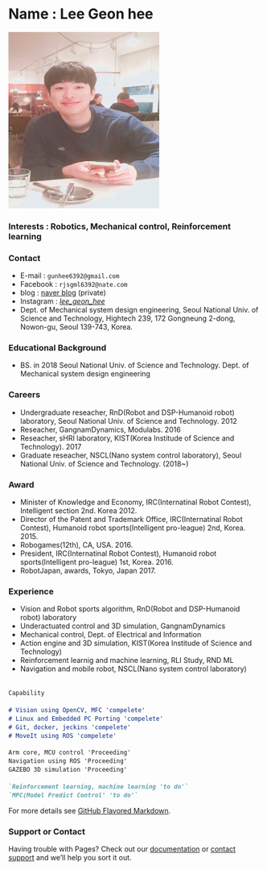 
# Name : Lee Geon hee

<img src="./images/profile2.png" width="300" height="350"  class="center">



### Interests : Robotics, Mechanical control, Reinforcement learning




### Contact
- E-mail : `gunhee6392@gmail.com`
- Facebook : `rjsgml6392@nate.com`
- blog : [naver blog](https://blog.naver.com/rjsgml6392) (private)
- Instagram : [_lee_geon_hee_](https://www.instagram.com/_lee_geon_hee_/)
- Dept. of Mechanical system design engineering, Seoul National Univ. of Science and Technology, Hightech 239, 172 Gongneung 2-dong, Nowon-gu, Seoul 139-743, Korea.





### Educational Background 
- BS. in 2018 Seoul National Univ. of Science and Technology.  Dept. of Mechanical system design engineering






### Careers
- Undergraduate reseacher, RnD(Robot and DSP-Humanoid robot) laboratory, Seoul National Univ. of Science and Technology. 2012
- Reseacher, GangnamDynamics, Modulabs. 2016
- Reseacher, sHRI laboratory, KIST(Korea Institude of Science and Technology). 2017
- Graduate reseacher, NSCL(Nano system control laboratory), Seoul National Univ. of Science and Technology. (2018~)





### Award
- Minister of Knowledge and Economy, IRC(Internatinal Robot Contest), Intelligent section 2nd. Korea 2012.
- Director of the Patent and Trademark Office, IRC(Internatinal Robot Contest), Humanoid robot sports(Intelligent pro-league) 2nd, Korea. 2015.
- Robogames(12th), CA, USA. 2016.
- President, IRC(Internatinal Robot Contest), Humanoid robot sports(Intelligent pro-league) 1st, Korea. 2016.
- RobotJapan, awards, Tokyo, Japan 2017.

 
 
 
 
### Experience
- Vision and Robot sports algorithm, RnD(Robot and DSP-Humanoid robot) laboratory
- Underactuated control and 3D simulation, GangnamDynamics
- Mechanical control, Dept. of Electrical and Information
- Action engine and 3D simulation, KIST(Korea Institude of Science and Technology)
- Reinforcement learnig and machine learning, RLI Study, RND ML
- Navigation and mobile robot, NSCL(Nano system control laboratory) 
 





 
```markdown

Capability

# Vision using OpenCV, MFC 'compelete'
# Linux and Embedded PC Porting 'compelete'
# Git, docker, jeckins 'compelete'
# MoveIt using ROS 'compelete'

Arm core, MCU control 'Proceeding' 
Navigation using ROS 'Proceeding'
GAZEBO 3D simulation 'Proceeding'

`Reinforcement learning, machine learning 'to do'`
`MPC(Model Predict Control' 'to do'`


```
For more details see [GitHub Flavored Markdown](https://guides.github.com/features/mastering-markdown/).





### Support or Contact

Having trouble with Pages? Check out our [documentation](https://help.github.com/categories/github-pages-basics/) or [contact support](https://github.com/contact) and we’ll help you sort it out.
